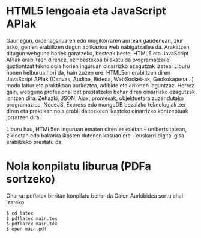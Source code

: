 # HTML5 lengoaia eta JavaScript APIak

Gaur egun, ordenagailuaren edo mugikorraren aurrean gaudenean, ziur asko, gehien erabiltzen dugun aplikazioa web nabigatzailea da. 
Arakatzen ditugun webgune horiek garatzeko, besteak beste, HTML5 eta JavaScript APIak erabiltzen direnez, ezinbestekoa bilakatu da 
programatzaile guztiontzat teknologia horien inguruan oinarrizko ezagutzak izatea. Liburu honen helburua hori da, hain zuzen ere: 
HTML5en erabiltzen diren JavaScript APIak (Canvas, Audioa, Bideoa, WebSocket-ak, Geokokapena...) modu labur eta praktikoan aurkeztea,
adibide eta ariketen laguntzaz. Horrez gain, webgune profesional bat prestatzeko behar diren oinarrizko ezagutzak lantzen dira. 
Zehazki, JSON, Ajax, promesak, objektuetara zuzendutako programazioa, NodeJS, Express edo mongoDB bezalako teknologiak  zer diren eta 
praktikan nola erabil daitezkeen ikasteko oinarrizko kontzeptuak jorratzen dira.

Liburu hau, HTML5en inguruan ematen diren eskoletan – unibertsitatean, zikloetan edo bakarka ikasten dutenen kasuan ere - euskarri 
digital gisa erabilzeko prestatu da.

# Nola konpilatu liburua (PDFa sortzeko)

Oharra: pdflatex birritan konpilatu behar da Gaien Aurkibidea sortu ahal izateko

```
$ cd latex
$ pdflatex main.tex
$ pdflatex main.tex 
$ open main.pdf
```
